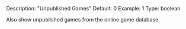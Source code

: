 Description: "Unpublished Games"
Default: 0
Example: 1
Type: boolean

Also show unpublished games from the online game database.
